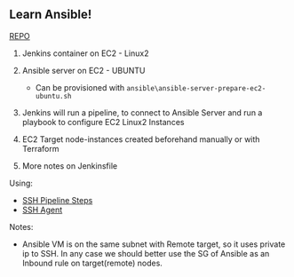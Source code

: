 ## Learn Ansible!

[REPO](https://gitlab.com/miltozz/learn-ansible/-/tree/jenkins-ansible-to-ec2-2)

1. Jenkins container on EC2 - Linux2
2. Ansible server on EC2 - UBUNTU
    - Can be provisioned with `ansible\ansible-server-prepare-ec2-ubuntu.sh`
3. Jenkins will run a pipeline, to connect to Ansible Server and run a playbook to configure  EC2 Linux2 Instances
4. EC2 Target node-instances created beforehand manually or with Terraform

5. More notes on Jenkinsfile

Using:
- [SSH Pipeline Steps](https://plugins.jenkins.io/ssh-steps/)
- [SSH Agent](https://plugins.jenkins.io/ssh-agent/)


Notes:
- Ansible VM is on the same  subnet with Remote target, so it uses private ip to SSH. In any case we should better use the SG of Ansible as an Inbound rule on target(remote) nodes.
